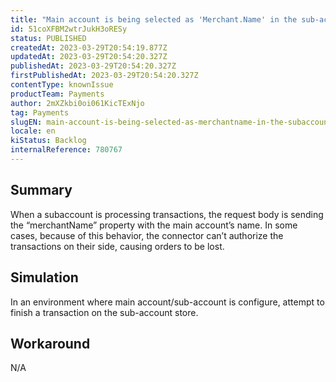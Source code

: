 ```yaml
---
title: "Main account is being selected as 'Merchant.Name' in the sub-account environment"
id: 51coXFBM2wtrJukH3oRESy
status: PUBLISHED
createdAt: 2023-03-29T20:54:19.877Z
updatedAt: 2023-03-29T20:54:20.327Z
publishedAt: 2023-03-29T20:54:20.327Z
firstPublishedAt: 2023-03-29T20:54:20.327Z
contentType: knownIssue
productTeam: Payments
author: 2mXZkbi0oi061KicTExNjo
tag: Payments
slugEN: main-account-is-being-selected-as-merchantname-in-the-subaccount-environment
locale: en
kiStatus: Backlog
internalReference: 780767
---
```


## Summary


When a subaccount is processing transactions, the request body is sending the “merchantName” property with the main account’s name. In some cases, because of this behavior, the connector can’t authorize the transactions on their side, causing orders to be lost.


##

## Simulation


In an environment where main account/sub-account is configure, attempt to finish a transaction on the sub-account store.


##

## Workaround


N/A


